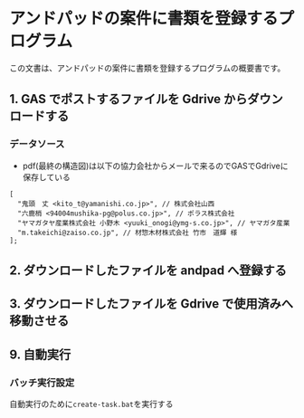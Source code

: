 # アンドパッドの案件に書類を登録するプログラム

この文書は、アンドパッドの案件に書類を登録するプログラムの概要書です。

## 1. GAS でポストするファイルを Gdrive からダウンロードする

### データソース
- pdf(最終の構造図)は以下の協力会社からメールで来るのでGASでGdriveに保存している
```
[
  "鬼頭　丈 <kito_t@yamanishi.co.jp>", // 株式会社山西
  "六鹿梢 <94004mushika-pg@polus.co.jp>", // ポラス株式会社
  "ヤマガタヤ産業株式会社 小野木 <yuuki_onogi@ymg-s.co.jp>", // ヤマガタ産業
  "m.takeichi@zaiso.co.jp", // 材惣木材株式会社 竹市　道輝 様
];
```

## 2. ダウンロードしたファイルを andpad へ登録する

## 3. ダウンロードしたファイルを Gdrive で使用済みへ移動させる

## 9. 自動実行

### バッチ実行設定

自動実行のために`create-task.bat`を実行する
